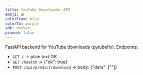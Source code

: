 ```yaml
---
title: YouTube Downloader API
emoji: 🎬
colorFrom: blue
colorTo: purple
sdk: docker
pinned: false
---
```


FastAPI backend for YouTube downloads (pytubefix). Endpoints:
- `GET /`            → plain text OK
- `GET /health`      → {"ok": true}
- `POST /api/predict/download` → body: {"data": ["<youtube-url>"]}

